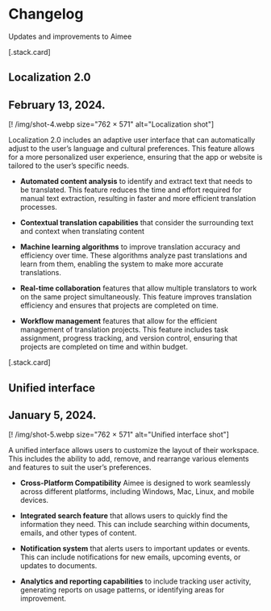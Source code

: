 
# Changelog
Updates and improvements to Aimee


[.stack.card]
  ## Localization 2.0
  February 13, 2024.
  ---
  [! /img/shot-4.webp size="762 × 571" alt="Localization shot"]

  Localization 2.0 includes an adaptive user interface that can automatically adjust to the user’s language and cultural preferences. This feature allows for a more personalized user experience, ensuring that the app or website is tailored to the user’s specific needs.

  * **Automated content analysis** to identify and extract text that needs to be translated. This feature reduces the time and effort required for manual text extraction, resulting in faster and more efficient translation processes.

  * **Contextual translation capabilities** that consider the surrounding text and context when translating content

  * **Machine learning algorithms** to improve translation accuracy and efficiency over time. These algorithms analyze past translations and learn from them, enabling the system to make more accurate translations.

  * **Real-time collaboration** features that allow multiple translators to work on the same project simultaneously. This feature improves translation efficiency and ensures that projects are completed on time.

  * **Workflow management** features that allow for the efficient management of translation projects. This feature includes task assignment, progress tracking, and version control, ensuring that projects are completed on time and within budget.




[.stack.card]
  ## Unified interface
  January 5, 2024.
  ---
  [! /img/shot-5.webp size="762 × 571" alt="Unified interface shot"]


  A unified interface allows users to customize the layout of their workspace. This includes the ability to add, remove, and rearrange various elements and features to suit the user’s preferences.

  * **Cross-Platform Compatibility** Aimee is designed to work seamlessly across different platforms, including Windows, Mac, Linux, and mobile devices.

  * **Integrated search feature** that allows users to quickly find the information they need. This can include searching within documents, emails, and other types of content.

  * **Notification system** that alerts users to important updates or events. This can include notifications for new emails, upcoming events, or updates to documents.

  * **Analytics and reporting capabilities** to include tracking user activity, generating reports on usage patterns, or identifying areas for improvement.
